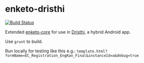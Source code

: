 enketo-dristhi
==============

[![Build Status](https://travis-ci.org/MartijnR/enketo-dristhi.png)](https://travis-ci.org/MartijnR/enketo-dristhi)

Extended [enketo-core](https://github.com/MartijnR/enketo-core) for use in [Dristhi](https://play.google.com/store/apps/details?id=org.ei.drishti), a hybrid Android app.

Use `grunt` to build.

Run locally for testing like this e.g.: `template.html?formName=EC_Registration_EngKan_Final&instanceId=a&debug=true`
